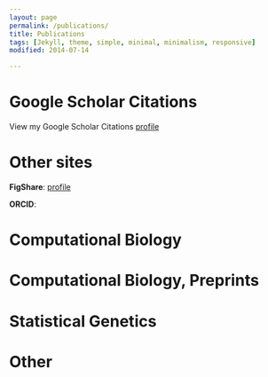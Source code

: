 ```yaml
---
layout: page
permalink: /publications/
title: Publications
tags: [Jekyll, theme, simple, minimal, minimalism, responsive]
modified: 2014-07-14

---
```


# Google Scholar Citations

View my Google Scholar Citations
[profile](http://scholar.google.com.au/citations?user=pQhJuagAAAAJ&hl=en) 

# Other sites

__FigShare__: [profile](http://figshare.com/authors/Peter_Hickey/101422)

__ORCID__: 


# Computational Biology


# Computational Biology, Preprints


# Statistical Genetics


# Other


